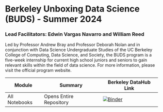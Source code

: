 # Berkeley Unboxing Data Science (BUDS) - Summer 2024
### Lead Facilitators: Edwin Vargas Navarro and William Reed

Led by Professor Andrew Bray and Professor Deborah Nolan and in conjunction with Data Science Undergraduate Studies of the UC Berkeley College of Computing, Data Science, and Society, the BUDS program is a five-week internship for current high school juniors and seniors to gain relevant skills within the field of data science. For more information, please visit the official program website.

| Module        | Summary                                        |Berkeley DataHub Link           |
|---------------|-----------------------------------------------|--------------------------------|
| All Notebooks   | Opens Entire Repository    | [![Binder](https://img.shields.io/badge/Launch-HighSchool%20Datahub-blue.svg)]([[http://highschool.datahub.berkeley.edu/user-redirect/interact?account=ds-modules&repo=BUDS-SU24&branch=main](https://highschool.datahub.berkeley.edu/hub/user-redirect/git-pull?repo=https%3A%2F%2Fgithub.com%2Fds-modules%2FBUDS-SU24&urlpath=tree%2FBUDS-SU24%2F&branch=main)]) |
